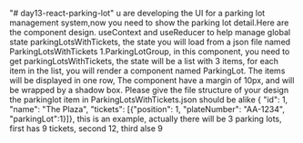 "# day13-react-parking-lot"
u are developing the UI for a parking lot management system,now you need to show the parking lot detail.Here are the component design. useContext and useReducer to help manage global state parkingLotsWithTickets, the state you will load from a json file named ParkingLotsWithTickets 1.ParkingLotGroup, in this component, you need to get parkingLotsWithTickets, the state will be a list with 3 items, for each item in the list, you will render a component named ParkingLot. The items will be displayed in one row, The component have a margin of 10px, and will be wrapped by a shadow box. Please give the file structure of your design
the parkinglot item in ParkingLotsWithTickets.json should be alike { "id": 1, "name": "The Plaza", "tickets": [{"position": 1, "plateNumber": "AA-1234", "parkingLot":1}]}, this is an example, actually there will be 3 parking lots, first has 9 tickets, second 12, third alse 9